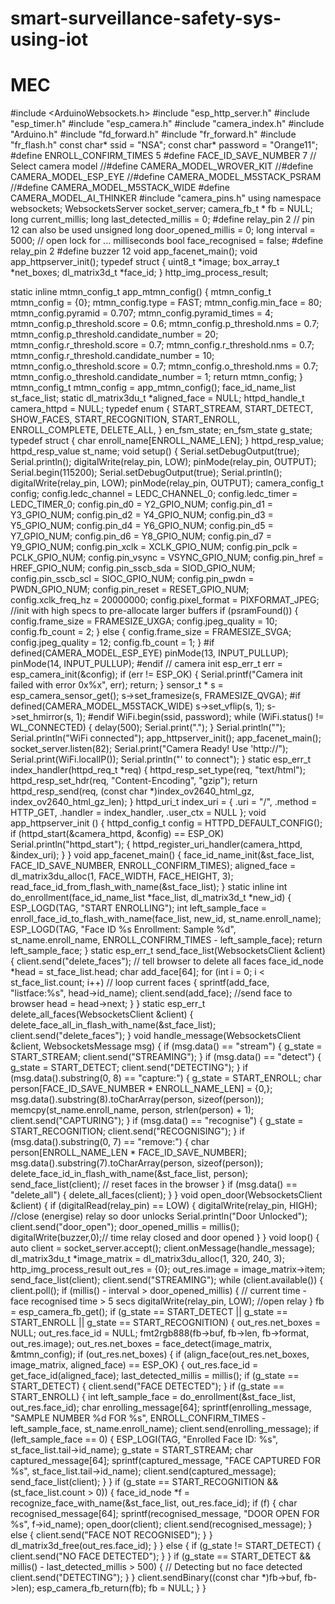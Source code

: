 # smart-surveillance-safety-sys-using-iot
# MEC
#include <ArduinoWebsockets.h>
#include "esp_http_server.h"
#include "esp_timer.h"
#include "esp_camera.h"
#include "camera_index.h"
#include "Arduino.h"
#include "fd_forward.h"
#include "fr_forward.h"
#include "fr_flash.h"
const char* ssid = "NSA";
const char* password = "Orange11";
#define ENROLL_CONFIRM_TIMES 5
#define FACE_ID_SAVE_NUMBER 7
// Select camera model
//#define CAMERA_MODEL_WROVER_KIT
//#define CAMERA_MODEL_ESP_EYE
//#define CAMERA_MODEL_M5STACK_PSRAM
//#define CAMERA_MODEL_M5STACK_WIDE
#define CAMERA_MODEL_AI_THINKER
#include "camera_pins.h"
using namespace websockets;
WebsocketsServer socket_server;
camera_fb_t * fb = NULL;
long current_millis;
long last_detected_millis = 0;
#define relay_pin 2 // pin 12 can also be used
unsigned long door_opened_millis = 0;
long interval = 5000;           // open lock for ... milliseconds
bool face_recognised = false;
#define relay_pin 2
#define buzzer 12
void app_facenet_main();
void app_httpserver_init();
typedef struct
{
  uint8_t *image;
  box_array_t *net_boxes;
  dl_matrix3d_t *face_id;
} http_img_process_result;

static inline mtmn_config_t app_mtmn_config()
{
  mtmn_config_t mtmn_config = {0};
  mtmn_config.type = FAST;
  mtmn_config.min_face = 80;
  mtmn_config.pyramid = 0.707;
  mtmn_config.pyramid_times = 4;
  mtmn_config.p_threshold.score = 0.6;
  mtmn_config.p_threshold.nms = 0.7;
  mtmn_config.p_threshold.candidate_number = 20;
  mtmn_config.r_threshold.score = 0.7;
  mtmn_config.r_threshold.nms = 0.7;
  mtmn_config.r_threshold.candidate_number = 10;
  mtmn_config.o_threshold.score = 0.7;
  mtmn_config.o_threshold.nms = 0.7;
  mtmn_config.o_threshold.candidate_number = 1;
  return mtmn_config;
}
mtmn_config_t mtmn_config = app_mtmn_config();
face_id_name_list st_face_list;
static dl_matrix3du_t *aligned_face = NULL;
httpd_handle_t camera_httpd = NULL;
typedef enum
{
  START_STREAM,
  START_DETECT,
  SHOW_FACES,
  START_RECOGNITION,
  START_ENROLL,
  ENROLL_COMPLETE,
  DELETE_ALL,
} en_fsm_state;
en_fsm_state g_state;
typedef struct
{
  char enroll_name[ENROLL_NAME_LEN];
} httpd_resp_value;
httpd_resp_value st_name;
void setup() {
  Serial.setDebugOutput(true);
  Serial.println();
  digitalWrite(relay_pin, LOW);
  pinMode(relay_pin, OUTPUT);
  Serial.begin(115200);
  Serial.setDebugOutput(true);
  Serial.println();
  digitalWrite(relay_pin, LOW);
  pinMode(relay_pin, OUTPUT);
  camera_config_t config;
  config.ledc_channel = LEDC_CHANNEL_0;
  config.ledc_timer = LEDC_TIMER_0;
  config.pin_d0 = Y2_GPIO_NUM;
  config.pin_d1 = Y3_GPIO_NUM;
  config.pin_d2 = Y4_GPIO_NUM;
  config.pin_d3 = Y5_GPIO_NUM;
  config.pin_d4 = Y6_GPIO_NUM;
  config.pin_d5 = Y7_GPIO_NUM;
  config.pin_d6 = Y8_GPIO_NUM;
  config.pin_d7 = Y9_GPIO_NUM;
  config.pin_xclk = XCLK_GPIO_NUM;
  config.pin_pclk = PCLK_GPIO_NUM;
  config.pin_vsync = VSYNC_GPIO_NUM;
  config.pin_href = HREF_GPIO_NUM;
  config.pin_sscb_sda = SIOD_GPIO_NUM;
  config.pin_sscb_scl = SIOC_GPIO_NUM;
  config.pin_pwdn = PWDN_GPIO_NUM;
  config.pin_reset = RESET_GPIO_NUM;
  config.xclk_freq_hz = 20000000;
  config.pixel_format = PIXFORMAT_JPEG;
  //init with high specs to pre-allocate larger buffers
  if (psramFound()) {
    config.frame_size = FRAMESIZE_UXGA;
    config.jpeg_quality = 10;
    config.fb_count = 2;
  } else {
    config.frame_size = FRAMESIZE_SVGA;
    config.jpeg_quality = 12;
    config.fb_count = 1;
  }
#if defined(CAMERA_MODEL_ESP_EYE)
  pinMode(13, INPUT_PULLUP);
  pinMode(14, INPUT_PULLUP);
#endif
  // camera init
  esp_err_t err = esp_camera_init(&config);
  if (err != ESP_OK) {
    Serial.printf("Camera init failed with error 0x%x", err);
    return;
  }
  sensor_t * s = esp_camera_sensor_get();
  s->set_framesize(s, FRAMESIZE_QVGA);
#if defined(CAMERA_MODEL_M5STACK_WIDE)
  s->set_vflip(s, 1);
  s->set_hmirror(s, 1);
#endif
  WiFi.begin(ssid, password);
  while (WiFi.status() != WL_CONNECTED) {
    delay(500);
    Serial.print(".");
  }
  Serial.println("");
  Serial.println("WiFi connected");
  app_httpserver_init();
  app_facenet_main();
  socket_server.listen(82);
  Serial.print("Camera Ready! Use 'http://");
  Serial.print(WiFi.localIP());
  Serial.println("' to connect");
}
static esp_err_t index_handler(httpd_req_t *req) {
  httpd_resp_set_type(req, "text/html");
  httpd_resp_set_hdr(req, "Content-Encoding", "gzip");
  return httpd_resp_send(req, (const char *)index_ov2640_html_gz, index_ov2640_html_gz_len);
}
httpd_uri_t index_uri = {
  .uri       = "/",
  .method    = HTTP_GET,
  .handler   = index_handler,
  .user_ctx  = NULL
};
void app_httpserver_init ()
{
  httpd_config_t config = HTTPD_DEFAULT_CONFIG();
  if (httpd_start(&camera_httpd, &config) == ESP_OK)
    Serial.println("httpd_start");
  {
    httpd_register_uri_handler(camera_httpd, &index_uri);
  }
}
void app_facenet_main()
{
  face_id_name_init(&st_face_list, FACE_ID_SAVE_NUMBER, ENROLL_CONFIRM_TIMES);
  aligned_face = dl_matrix3du_alloc(1, FACE_WIDTH, FACE_HEIGHT, 3);
  read_face_id_from_flash_with_name(&st_face_list);
}
static inline int do_enrollment(face_id_name_list *face_list, dl_matrix3d_t *new_id)
{
  ESP_LOGD(TAG, "START ENROLLING");
  int left_sample_face = enroll_face_id_to_flash_with_name(face_list, new_id, st_name.enroll_name);
  ESP_LOGD(TAG, "Face ID %s Enrollment: Sample %d",
           st_name.enroll_name,
           ENROLL_CONFIRM_TIMES - left_sample_face);
  return left_sample_face;
}
static esp_err_t send_face_list(WebsocketsClient &client)
{
  client.send("delete_faces"); // tell browser to delete all faces
  face_id_node *head = st_face_list.head;
  char add_face[64];
  for (int i = 0; i < st_face_list.count; i++) // loop current faces
  {
    sprintf(add_face, "listface:%s", head->id_name);
    client.send(add_face); //send face to browser
    head = head->next;
  }
}
static esp_err_t delete_all_faces(WebsocketsClient &client)
{
  delete_face_all_in_flash_with_name(&st_face_list);
  client.send("delete_faces");
}
void handle_message(WebsocketsClient &client, WebsocketsMessage msg)
{
  if (msg.data() == "stream") {
    g_state = START_STREAM;
    client.send("STREAMING");
  }
  if (msg.data() == "detect") {
    g_state = START_DETECT;
    client.send("DETECTING");
  }
  if (msg.data().substring(0, 8) == "capture:") {
    g_state = START_ENROLL;
    char person[FACE_ID_SAVE_NUMBER * ENROLL_NAME_LEN] = {0,};
    msg.data().substring(8).toCharArray(person, sizeof(person));
    memcpy(st_name.enroll_name, person, strlen(person) + 1);
    client.send("CAPTURING");
  }
  if (msg.data() == "recognise") {
    g_state = START_RECOGNITION;
    client.send("RECOGNISING");
  }
  if (msg.data().substring(0, 7) == "remove:") {
    char person[ENROLL_NAME_LEN * FACE_ID_SAVE_NUMBER];
    msg.data().substring(7).toCharArray(person, sizeof(person));
    delete_face_id_in_flash_with_name(&st_face_list, person);
    send_face_list(client); // reset faces in the browser
  }
  if (msg.data() == "delete_all") {
    delete_all_faces(client);
  }
}
void open_door(WebsocketsClient &client) {
if (digitalRead(relay_pin) == LOW) {
    digitalWrite(relay_pin, HIGH); //close (energise) relay so door unlocks
    Serial.println("Door Unlocked");
    client.send("door_open");
    door_opened_millis = millis();
   digitalWrite(buzzer,0);// time relay closed and door opened
  }
}
void loop() {
  auto client = socket_server.accept();
  client.onMessage(handle_message);
  dl_matrix3du_t *image_matrix = dl_matrix3du_alloc(1, 320, 240, 3);
  http_img_process_result out_res = {0};
  out_res.image = image_matrix->item;
  send_face_list(client);
  client.send("STREAMING");
  while (client.available()) {
    client.poll();
    if (millis() - interval > door_opened_millis) { // current time - face recognised time > 5 secs
      digitalWrite(relay_pin, LOW); //open relay
    }
    fb = esp_camera_fb_get();
    if (g_state == START_DETECT || g_state == START_ENROLL || g_state == START_RECOGNITION)
    {
      out_res.net_boxes = NULL;
      out_res.face_id = NULL;
      fmt2rgb888(fb->buf, fb->len, fb->format, out_res.image);
      out_res.net_boxes = face_detect(image_matrix, &mtmn_config);
      if (out_res.net_boxes)
      {
        if (align_face(out_res.net_boxes, image_matrix, aligned_face) == ESP_OK)
        {
          out_res.face_id = get_face_id(aligned_face);
          last_detected_millis = millis();
          if (g_state == START_DETECT) {
            client.send("FACE DETECTED");
          }
          if (g_state == START_ENROLL)
          {
            int left_sample_face = do_enrollment(&st_face_list, out_res.face_id);
            char enrolling_message[64];
            sprintf(enrolling_message, "SAMPLE NUMBER %d FOR %s", ENROLL_CONFIRM_TIMES - left_sample_face, st_name.enroll_name);
            client.send(enrolling_message);
            if (left_sample_face == 0)
            {
              ESP_LOGI(TAG, "Enrolled Face ID: %s", st_face_list.tail->id_name);
              g_state = START_STREAM;
              char captured_message[64];
              sprintf(captured_message, "FACE CAPTURED FOR %s", st_face_list.tail->id_name);
              client.send(captured_message);
              send_face_list(client);
            }
          }
          if (g_state == START_RECOGNITION  && (st_face_list.count > 0))
          {
            face_id_node *f = recognize_face_with_name(&st_face_list, out_res.face_id);
            if (f)
            {
              char recognised_message[64];
              sprintf(recognised_message, "DOOR OPEN FOR %s", f->id_name);
              open_door(client);
              client.send(recognised_message);
            }
            else
            {
              client.send("FACE NOT RECOGNISED");
            }
          }
          dl_matrix3d_free(out_res.face_id);
        }
      }
      else
      {
        if (g_state != START_DETECT) {
          client.send("NO FACE DETECTED");
        }
      }
      if (g_state == START_DETECT && millis() - last_detected_millis > 500) { // Detecting but no face detected
        client.send("DETECTING");
      }
    }
    client.sendBinary((const char *)fb->buf, fb->len);
    esp_camera_fb_return(fb);
    fb = NULL;
  }
}
